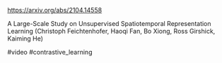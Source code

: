 https://arxiv.org/abs/2104.14558

A Large-Scale Study on Unsupervised Spatiotemporal Representation Learning (Christoph Feichtenhofer, Haoqi Fan, Bo Xiong, Ross Girshick, Kaiming He)

#video #contrastive_learning 